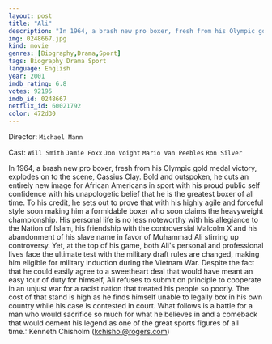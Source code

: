 ```yaml
---
layout: post
title: "Ali"
description: "In 1964, a brash new pro boxer, fresh from his Olympic gold medal victory, explodes on to the scene, Cassius Clay. Bold and outspoken, he cuts an entirely new image for African Americans in sport with his proud public self confidence with his unapologetic belief that he is the greatest boxer of all time. To his credit, he sets out to prove that with his highly agile and forceful style soon making him a formidable boxer who.."
img: 0248667.jpg
kind: movie
genres: [Biography,Drama,Sport]
tags: Biography Drama Sport 
language: English
year: 2001
imdb_rating: 6.8
votes: 92195
imdb_id: 0248667
netflix_id: 60021792
color: 472d30
---
```

Director: `Michael Mann`  

Cast: `Will Smith` `Jamie Foxx` `Jon Voight` `Mario Van Peebles` `Ron Silver` 

In 1964, a brash new pro boxer, fresh from his Olympic gold medal victory, explodes on to the scene, Cassius Clay. Bold and outspoken, he cuts an entirely new image for African Americans in sport with his proud public self confidence with his unapologetic belief that he is the greatest boxer of all time. To his credit, he sets out to prove that with his highly agile and forceful style soon making him a formidable boxer who soon claims the heavyweight championship. His personal life is no less noteworthy with his allegiance to the Nation of Islam, his friendship with the controversial Malcolm X and his abandonment of his slave name in favor of Muhammad Ali stirring up controversy. Yet, at the top of his game, both Ali's personal and professional lives face the ultimate test with the military draft rules are changed, making him eligible for military induction during the Vietnam War. Despite the fact that he could easily agree to a sweetheart deal that would have meant an easy tour of duty for himself, Ali refuses to submit on principle to cooperate in an unjust war for a racist nation that treated his people so poorly. The cost of that stand is high as he finds himself unable to legally box in his own country while his case is contested in court. What follows is a battle for a man who would sacrifice so much for what he believes in and a comeback that would cement his legend as one of the great sports figures of all time.::Kenneth Chisholm (kchishol@rogers.com)